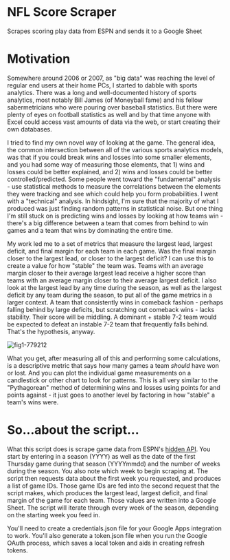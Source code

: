 # NFL Score Scraper
 Scrapes scoring play data from ESPN and sends it to a Google Sheet
 
# Motivation
 Somewhere around 2006 or 2007, as "big data" was reaching the level of regular end users at their home PCs, I started to dabble with sports analytics. There was a long and well-documented history of sports analytics, most notably Bill James (of Moneyball fame) and his fellow sabermetricians who were pouring over baseball statistics. But there were plenty of eyes on football statistics as well and by that time anyone with Excel could access vast amounts of data via the web, or start creating their own databases.
 
 I tried to find my own novel way of looking at the game. The general idea, the common intersection between all of the various sports analytics models, was that if you could break wins and losses into some smaller elements, and you had some way of measuring those elements, that 1) wins and losses could be better explained, and 2) wins and losses could be better controlled/predicted. Some people went toward the "fundamental" analysis - use statistical methods to measure the correlations between the elements they were tracking and see which could help you form probabilities. I went with a "technical" analysis. In hindsight, I'm sure that the majority of what I produced was just finding random patterns in statistical noise. But one thing I'm still stuck on is predicting wins and losses by looking at how teams win - there's a big difference between a team that comes from behind to win games and a team that wins by dominating the entire time.
 
 My work led me to a set of metrics that measure the largest lead, largest deficit, and final margin for each team in each game. Was the final margin closer to the largest lead, or closer to the largest deficit? I can use this to create a value for how "stable" the team was. Teams with an average margin closer to their average largest lead receive a higher score than teams with an average margin closer to their average largest deficit. I also look at the largest lead by any time during the season, as well as the largest deficit by any team during the season, to put all of the game metrics in a larger context. A team that consistently wins in comeback fashion - perhaps falling behind by large deficits, but scratching out comeback wins - lacks stability. Their score will be middling. A dominant + stable 7-2 team would be expected to defeat an instable 7-2 team that frequently falls behind. That's the hypothesis, anyway.
 
![fig1-779212](https://user-images.githubusercontent.com/11572875/190671876-8bdb7c10-aefd-4dd9-8457-0a6cdc8ee738.jpg)

 What you get, after measuring all of this and performing some calculations, is a descriptive metric that says how many games a team *should* have won or lost. And you can plot the individual game measurements on a candlestick or other chart to look for patterns. This is all very similar to the "Pythagorean" method of determining wins and losses using points for and points against - it just goes to another level by factoring in how "stable" a team's wins were.
 
# So...about the script...

 What this script does is scrape game data from ESPN's [hidden API](https://gist.github.com/akeaswaran/b48b02f1c94f873c6655e7129910fc3b). You start by entering in a season (YYYY) as well as the date of the first Thursday game during that season (YYYYmmdd) and the number of weeks during the season. You also note which week to begin scraping at. The script then requests data about the first week you requested, and produces a list of game IDs. Those game IDs are fed into the second request that the script makes, which produces the largest lead, largest deficit, and final margin of the game for each team. Those values are written into a Google Sheet. The script will iterate through every week of the season, depending on the starting week you feed in.

 You'll need to create a credentials.json file for your Google Apps integration to work. You'll also generate a token.json file when you run the Google OAuth process, which saves a local token and aids in creating refresh tokens.
